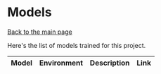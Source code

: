 # Models

[Back to the main page](../README.md)

Here's the list of models trained for this project.

| Model | Environment | Description | Link |
| --- | --- | --- | --- |